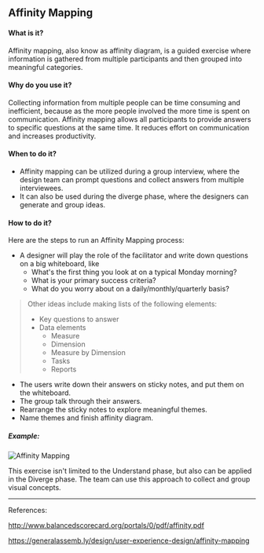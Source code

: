 ## Affinity Mapping

#### What is it?
Affinity mapping, also know as affinity diagram, is a guided exercise where information is gathered from multiple participants and then grouped into meaningful categories. 

#### Why do you use it?
Collecting information from multiple people can be time consuming and inefficient, because as the more people involved the more time is spent on communication. Affinity mapping allows all participants to provide answers to specific questions at the same time. It reduces effort on communication and increases productivity. 

#### When to do it?
* Affinity mapping can be utilized during a group interview, where the design team can prompt questions and collect answers from multiple interviewees. 
* It can also be used during the diverge phase, where the designers can generate and group ideas.

#### How to do it?
Here are the steps to run an Affinity Mapping process:

* A designer will play the role of the facilitator and write down questions on a big whiteboard, like 
  * What's the first thing you look at on a typical Monday morning?
  * What is your primary success criteria?
  * What do you worry about on a daily/monthly/quarterly basis?
 
> Other ideas include making lists of the following elements:
> * Key questions to answer
> * Data elements
>   *  Measure
>   *  Dimension
>   *  Measure by Dimension
>   *  Tasks
>   *  Reports

* The users write down their answers on sticky notes, and put them on the whiteboard. 
* The group talk through their answers.
* Rearrange the sticky notes to explore meaningful themes.
* Name themes and finish affinity diagram.


##### Example:
![Affinity Mapping](/images/affinity-mapping.jpg?raw=true "Affinity Mapping")


This exercise isn't limited to the Understand phase, but also can be applied in the Diverge phase. The team can use this approach to collect and group visual concepts. 


---

References:

http://www.balancedscorecard.org/portals/0/pdf/affinity.pdf

https://generalassemb.ly/design/user-experience-design/affinity-mapping
